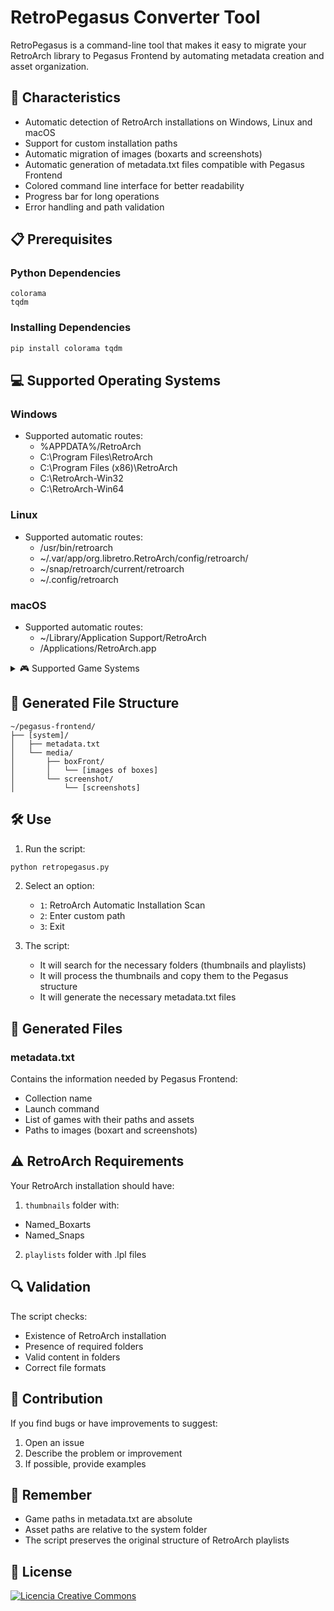 # RetroPegasus Converter Tool

RetroPegasus is a command-line tool that makes it easy to migrate your RetroArch library to Pegasus Frontend by automating metadata creation and asset organization.

## 🚀 Characteristics

- Automatic detection of RetroArch installations on Windows, Linux and macOS
- Support for custom installation paths
- Automatic migration of images (boxarts and screenshots)
- Automatic generation of metadata.txt files compatible with Pegasus Frontend
- Colored command line interface for better readability
- Progress bar for long operations
- Error handling and path validation

## 📋 Prerequisites

### Python Dependencies
```
colorama
tqdm
```

### Installing Dependencies
```bash
pip install colorama tqdm
```

## 💻 Supported Operating Systems

### Windows
- Supported automatic routes:
  - %APPDATA%/RetroArch
  - C:\Program Files\RetroArch
  - C:\Program Files (x86)\RetroArch
  - C:\\RetroArch-Win32
  - C:\\RetroArch-Win64

### Linux
- Supported automatic routes:
  - /usr/bin/retroarch
  - ~/.var/app/org.libretro.RetroArch/config/retroarch/
  - ~/snap/retroarch/current/retroarch
  - ~/.config/retroarch

### macOS
- Supported automatic routes:
  - ~/Library/Application Support/RetroArch
  - /Applications/RetroArch.app

<details>
  <summary>🎮 Supported Game Systems</summary>
- Amstrad - CPC: amstradcpc
- Amstrad - GX4000: gx4000
- Arduboy Inc - Arduboy: arduboy
- Atari - 2600: atari2600
- Atari - 5200: atari5200
- Atari - 7800: atari7800
- Atari - 8-bit: atari8bit
- Atari - Jaguar: atarijaguar
- Atari - Lynx: atarilynx
- Atari - ST: atarist
- Atomiswave: atomiswave
- Bandai - WonderSwan: wonderswan
- Bandai - WonderSwan Color: wonderswancolor
- Cannonball: cannonball
- Casio - Loopy: loopy
- Casio - PV-1000: pv1000
- Cave Story: cavestory
- ChaiLove: chailove
- Coleco - ColecoVision: colecovision
- Commodore - 64: c64
- Commodore - Amiga: amiga
- Commodore - CD32: amigacd32
- Commodore - CDTV: amigacdtv
- Commodore - PET: pet
- Commodore - Plus-4: plus
- Commodore - VIC-20: vic20
- DOOM: doom
- DOS: dos
- Dinothawr: dinothawr
- Emerson - Arcadia 2001: arcadia2001
- Entex - Adventure Vision: entex
- Epoch - Super Cassette Vision: scv
- FBNeo - Arcade Games: fbneo
- Fairchild - Channel F: channelf
- Flashback: flashback
- Funtech - Super Acan: superarcan
- GCE - Vectrex: vectrex
- GamePark - GP32: gp32
- Handheld Electronic Game: heg
- Hartung - Game Master: gamemaster
- Jump 'n Bump: jumpnbump
- LeapFrog - Leapster Learning Game System: leapfrog
- LowRes NX: lowresnx
- Lutro: lutro
- MAME: mame
- Magnavox - Odyssey2: odyssey2
- Mattel - Intellivision: intellivision
- Microsoft - MSX: msx
- Microsoft - MSX2: msx2
- Microsoft - Xbox: xbox
- Microsoft - Xbox 360: xbox360
- MrBoom: mrboom
- NEC - PC Engine - TurboGrafx 16: tg16
- NEC - PC Engine CD - TurboGrafx-CD: tgcd
- NEC - PC Engine SuperGrafx: supergrafx
- NEC - PC-8001 - PC-8801: pc8001
- NEC - PC-98: necpc98
- NEC - PC-FX: nepcfx
- Nintendo - Family Computer Disk System: ndisk
- Nintendo - Game Boy: gb
- Nintendo - Game Boy Advance: gba
- Nintendo - Game Boy Color: gbc
- Nintendo - GameCube: gamecube
- Nintendo - Nintendo 3DS: 3ds
- Nintendo - Nintendo 64: n64
- Nintendo - Nintendo 64DD: n64dd
- Nintendo - Nintendo DS: nds
- Nintendo - Nintendo DSi: ndsi
- Nintendo - Nintendo Entertainment System: nes
- Nintendo - Pokemon Mini: nmini
- Nintendo - Satellaview: satellaview
- Nintendo - Sufami Turbo: sufami
- Nintendo - Super Nintendo Entertainment System: snes
- Nintendo - Virtual Boy: virtualboy
- Nintendo - Wii: wii
- Nintendo - Wii U: wiiu
- Philips - CD-i: cdimono1
- Philips - Videopac+: videopac
- Quake: quake
- Quake II: quakeii
- Quake III: quakeiii
- RCA - Studio II: studioii
- RPG Maker: rpgmaker
- Rick Dangerous: rick
- SNK - Neo Geo: ngp
- SNK - Neo Geo CD: ngcd
- SNK - Neo Geo Pocket: ngp
- SNK - Neo Geo Pocket Color: ngpc
- ScummVM: scummvm
- Sega - 32X: 32x
- Sega - Dreamcast: dreamcast
- Sega - Game Gear: gamegear
- Sega - Master System - Mark III: mastersystem
- Sega - Mega Drive - Genesis: megadrive
- Sega - Mega-CD - Sega CD: segacd
- Sega - Naomi: naomi
- Sega - Naomi 2: naomi2
- Sega - PICO: segapico
- Sega - SG-1000: sg1000
- Sega - Saturn: saturn
- Sharp - X1: sharpx1
- Sharp - X68000: x68000
- Sinclair - ZX 81: sinclair
- Sinclair - ZX Spectrum: spectrum
- Sony - PlayStation: psx
- Sony - PlayStation 2: ps2
- Sony - PlayStation 3: ps3
- Sony - PlayStation 4: ps4
- Sony - PlayStation Portable: psp
- Sony - PlayStation Vita: vita
- Spectravideo - SVI-318 - SVI-328: spectravideo
- TIC-80: tic80
- The 3DO Company - 3DO: 3do
- Thomson - MOTO: thomson
- Tiger - Game.com: gamecom
- Tomb Raider: tombraider
- VTech - CreatiVision: creatiVision
- VTech - V.Smile: vsmile
- Vircon32: vircon32
- WASM-4: wasm4
- Watara - Supervision: watara
- Wolfenstein 3D: wolfenstein
</details>

## 📁 Generated File Structure

```
~/pegasus-frontend/
├── [system]/
│   ├── metadata.txt
│   └── media/
│       ├── boxFront/
│       │   └── [images of boxes]
│       └── screenshot/
│           └── [screenshots]
```

## 🛠️ Use

1. Run the script:
```bash
python retropegasus.py
```

2. Select an option:
   - `1`: RetroArch Automatic Installation Scan
   - `2`: Enter custom path
   - `3`: Exit

3. The script:
   - It will search for the necessary folders (thumbnails and playlists)
   - It will process the thumbnails and copy them to the Pegasus structure
   - It will generate the necessary metadata.txt files

## 📄 Generated Files

### metadata.txt
Contains the information needed by Pegasus Frontend:
- Collection name
- Launch command
- List of games with their paths and assets
- Paths to images (boxart and screenshots)

## ⚠️ RetroArch Requirements
Your RetroArch installation should have:
1. `thumbnails` folder with:
- Named_Boxarts
- Named_Snaps
2. `playlists` folder with .lpl files

## 🔍 Validation

The script checks:
- Existence of RetroArch installation
- Presence of required folders
- Valid content in folders
- Correct file formats

## 🤝 Contribution

If you find bugs or have improvements to suggest:
1. Open an issue
2. Describe the problem or improvement
3. If possible, provide examples

## 📝 Remember

- Game paths in metadata.txt are absolute
- Asset paths are relative to the system folder
- The script preserves the original structure of RetroArch playlists

## 📜 License

<a rel="license" href="http://creativecommons.org/licenses/by-nc-sa/4.0/"><img alt="Licencia Creative Commons" style="border-width:0" src="https://i.creativecommons.org/l/by-nc-sa/4.0/88x31.png" /></a><br /><a rel="license" href="http://creativecommons.org/licenses/by-nc-sa/4.0/"></a>
